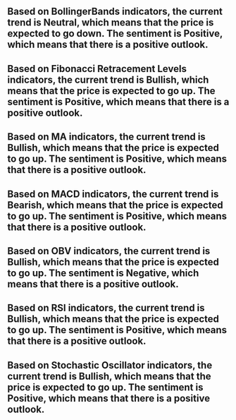 Based on BollingerBands indicators, the current trend is Neutral, which means that the price is expected to go down. The sentiment is Positive, which means that there is a positive outlook.
 ------------------------------
Based on Fibonacci Retracement Levels indicators, the current trend is Bullish, which means that the price is expected to go up. The sentiment is Positive, which means that there is a positive outlook.
 ------------------------------
Based on MA indicators, the current trend is Bullish, which means that the price is expected to go up. The sentiment is Positive, which means that there is a positive outlook.
 ------------------------------
Based on MACD indicators, the current trend is Bearish, which means that the price is expected to go up.
The sentiment is Positive, which means that there is a positive outlook.
 ------------------------------
Based on OBV indicators, the current trend is Bullish, which means that the price is expected to go up.
The sentiment is Negative, which means that there is a positive outlook.
 ------------------------------
Based on RSI indicators, the current trend is Bullish, which means that the price is expected to go up.
The sentiment is Positive, which means that there is a positive outlook.
 ------------------------------
Based on Stochastic Oscillator indicators, the current trend is Bullish, which means that the price is expected to go up.
The sentiment is Positive, which means that there is a positive outlook.
 ------------------------------

